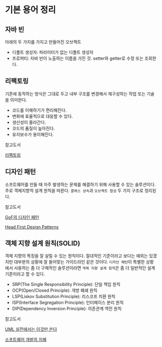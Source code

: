 # 기본 용어 정리

## 자바 빈

아래의 두 가지를 가지고 만들어진 오브젝트

* 디폴트 생성자: 파라미터가 없는 디폴트 생성자
* 프로퍼티: 자바 빈이 노출하는 이름을 가진 것. setter와 getter로 수정 또는 조회한다.

## 리팩토링

기존에 동작하는 방식은 그대로 두고 내부 구조를 변경해서 재구성하는 작업 또는 기술을 의미한다.

* 코드를 이해하기가 편리해진다.
* 변화에 효율적으로 대응할 수 있다.
* 생산성이 올라간다.
* 코드의 품질이 높아진다.
* 유지보수가 용이해진다.

참고도서

[리팩토링](https://book.naver.com/bookdb/book_detail.nhn?bid=7047630)

## 디자인 패턴

소프트웨어를 만들 때 자주 발생하는 문제를 해결하기 위해 사용할 수 있는 솔루션이다. 주로 객체지향적 설계 원칙을 따른다. `클래스 상속`과 `오브젝트 합성` 두 가지 구조로 정리된다.

참고도서 

[GoF의 디자인 패턴](https://book.naver.com/bookdb/book_detail.nhn?bid=8942623) 

[Head First Design Patterns](https://book.naver.com/bookdb/book_detail.nhn?bid=1882446)

## 객체 지향 설계 원칙\(SOLID\)

객체 지향의 특징을 잘 살릴 수 있는 원칙이다. 절대적인 기준이라고 보다는 예외는 있겠지만 대부분의 상황에 잘 들어맞는 가이드라인 같은 것이다. `디자인 패턴`이 특별한 상황에서 사용하는 좀 더 구체적인 솔루션이라면 `객체 지향 설계 원칙`은 좀 더 일반적인 설계 기준이라고 할 수 있다.

* SRP\(The Single Responsibility Principle\): 단일 책임 원칙
* OCP\(Open/Closed Principle\): 개방 폐쇄 원칙
* LSP\(Liskov Substitution Principle\): 리스코프 치환 원칙
* ISP\(Interface Segregation Principle\): 인터페이스 분리 원칙
* DIP\(Dependency Inversion Principle\): 의존관계 역전 원칙

참고도서 

[UML 실전에서는 이것만 쓴다](https://book.naver.com/bookdb/book_detail.nhn?bid=6439362) 

[소프트웨어 개발의 지혜](https://book.naver.com/bookdb/book_detail.nhn?bid=144677)

